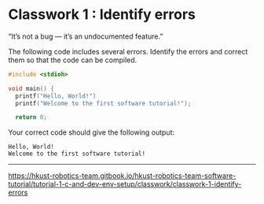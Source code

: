 # Classwork 1 : Identify errors

“It’s not a bug — it’s an undocumented feature.”

The following code includes several errors. Identify the errors and correct them so that the code can be compiled.

```C
#include <stdioh>

void main() {
  printf("Hello, World!")
  printf("Welcome to the first software tutorial!");

  return 0;
```

Your correct code should give the following output:

```console
Hello, World!
Welcome to the first software tutorial!
```

---

https://hkust-robotics-team.gitbook.io/hkust-robotics-team-software-tutorial/tutorial-1-c-and-dev-env-setup/classwork/classwork-1-identify-errors
